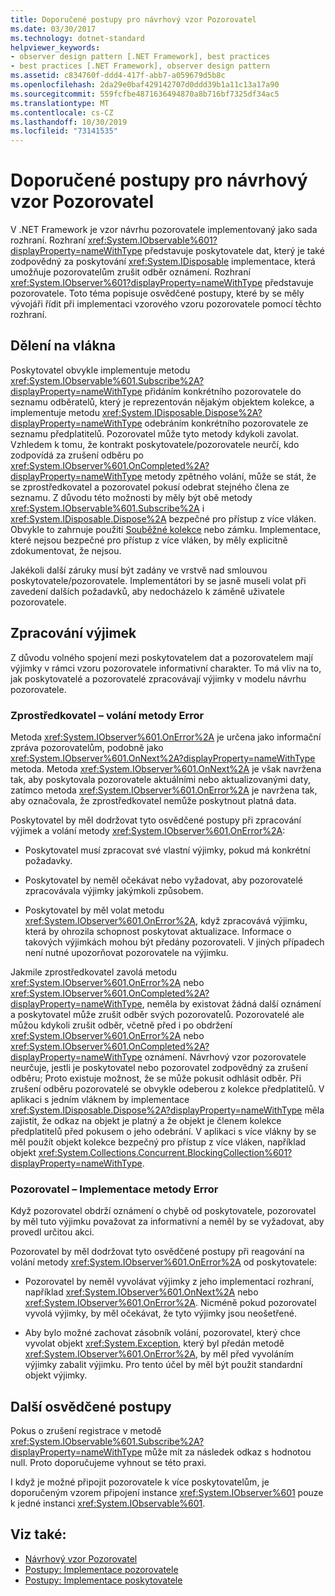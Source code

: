 ```yaml
---
title: Doporučené postupy pro návrhový vzor Pozorovatel
ms.date: 03/30/2017
ms.technology: dotnet-standard
helpviewer_keywords:
- observer design pattern [.NET Framework], best practices
- best practices [.NET Framework], observer design pattern
ms.assetid: c834760f-ddd4-417f-abb7-a059679d5b8c
ms.openlocfilehash: 2da29e0baf429142707d0ddd39b1a11c13a17a90
ms.sourcegitcommit: 559fcfbe4871636494870a8b716bf7325df34ac5
ms.translationtype: MT
ms.contentlocale: cs-CZ
ms.lasthandoff: 10/30/2019
ms.locfileid: "73141535"
---
```

# <a name="observer-design-pattern-best-practices"></a>Doporučené postupy pro návrhový vzor Pozorovatel
V .NET Framework je vzor návrhu pozorovatele implementovaný jako sada rozhraní. Rozhraní <xref:System.IObservable%601?displayProperty=nameWithType> představuje poskytovatele dat, který je také zodpovědný za poskytování <xref:System.IDisposable> implementace, která umožňuje pozorovatelům zrušit odběr oznámení. Rozhraní <xref:System.IObserver%601?displayProperty=nameWithType> představuje pozorovatele. Toto téma popisuje osvědčené postupy, které by se měly vývojáři řídit při implementaci vzorového vzoru pozorovatele pomocí těchto rozhraní.  
  
## <a name="threading"></a>Dělení na vlákna  
 Poskytovatel obvykle implementuje metodu <xref:System.IObservable%601.Subscribe%2A?displayProperty=nameWithType> přidáním konkrétního pozorovatele do seznamu odběratelů, který je reprezentován nějakým objektem kolekce, a implementuje metodu <xref:System.IDisposable.Dispose%2A?displayProperty=nameWithType> odebráním konkrétního pozorovatele ze seznamu předplatitelů. Pozorovatel může tyto metody kdykoli zavolat. Vzhledem k tomu, že kontrakt poskytovatele/pozorovatele neurčí, kdo zodpovídá za zrušení odběru po <xref:System.IObserver%601.OnCompleted%2A?displayProperty=nameWithType> metody zpětného volání, může se stát, že se zprostředkovatel a pozorovatel pokusí odebrat stejného člena ze seznamu. Z důvodu této možnosti by měly být obě metody <xref:System.IObservable%601.Subscribe%2A> i <xref:System.IDisposable.Dispose%2A> bezpečné pro přístup z více vláken. Obvykle to zahrnuje použití [Souběžné kolekce](../../../docs/standard/parallel-programming/data-structures-for-parallel-programming.md) nebo zámku. Implementace, které nejsou bezpečné pro přístup z více vláken, by měly explicitně zdokumentovat, že nejsou.  
  
 Jakékoli další záruky musí být zadány ve vrstvě nad smlouvou poskytovatele/pozorovatele. Implementátori by se jasně museli volat při zavedení dalších požadavků, aby nedocházelo k záměně uživatele pozorovatele.  
  
## <a name="handling-exceptions"></a>Zpracování výjimek  
 Z důvodu volného spojení mezi poskytovatelem dat a pozorovatelem mají výjimky v rámci vzoru pozorovatele informativní charakter. To má vliv na to, jak poskytovatelé a pozorovatelé zpracovávají výjimky v modelu návrhu pozorovatele.  
  
### <a name="the-provider----calling-the-onerror-method"></a>Zprostředkovatel – volání metody Error  
 Metoda <xref:System.IObserver%601.OnError%2A> je určena jako informační zpráva pozorovatelům, podobně jako <xref:System.IObserver%601.OnNext%2A?displayProperty=nameWithType> metoda. Metoda <xref:System.IObserver%601.OnNext%2A> je však navržena tak, aby poskytovala pozorovatele aktuálními nebo aktualizovanými daty, zatímco metoda <xref:System.IObserver%601.OnError%2A> je navržena tak, aby označovala, že zprostředkovatel nemůže poskytnout platná data.  
  
 Poskytovatel by měl dodržovat tyto osvědčené postupy při zpracování výjimek a volání metody <xref:System.IObserver%601.OnError%2A>:  
  
- Poskytovatel musí zpracovat své vlastní výjimky, pokud má konkrétní požadavky.  
  
- Poskytovatel by neměl očekávat nebo vyžadovat, aby pozorovatelé zpracovávala výjimky jakýmkoli způsobem.  
  
- Poskytovatel by měl volat metodu <xref:System.IObserver%601.OnError%2A>, když zpracovává výjimku, která by ohrozila schopnost poskytovat aktualizace. Informace o takových výjimkách mohou být předány pozorovateli. V jiných případech není nutné upozorňovat pozorovatele na výjimku.  
  
 Jakmile zprostředkovatel zavolá metodu <xref:System.IObserver%601.OnError%2A> nebo <xref:System.IObserver%601.OnCompleted%2A?displayProperty=nameWithType>, neměla by existovat žádná další oznámení a poskytovatel může zrušit odběr svých pozorovatelů. Pozorovatelé ale můžou kdykoli zrušit odběr, včetně před i po obdržení <xref:System.IObserver%601.OnError%2A> nebo <xref:System.IObserver%601.OnCompleted%2A?displayProperty=nameWithType> oznámení. Návrhový vzor pozorovatele neurčuje, jestli je poskytovatel nebo pozorovatel zodpovědný za zrušení odběru; Proto existuje možnost, že se může pokusit odhlásit odběr. Při zrušení odběru pozorovatelé se obvykle odeberou z kolekce předplatitelů. V aplikaci s jedním vláknem by implementace <xref:System.IDisposable.Dispose%2A?displayProperty=nameWithType> měla zajistit, že odkaz na objekt je platný a že objekt je členem kolekce předplatitelů před pokusem o jeho odebrání. V aplikaci s více vlákny by se měl použít objekt kolekce bezpečný pro přístup z více vláken, například objekt <xref:System.Collections.Concurrent.BlockingCollection%601?displayProperty=nameWithType>.  
  
### <a name="the-observer----implementing-the-onerror-method"></a>Pozorovatel – Implementace metody Error  
 Když pozorovatel obdrží oznámení o chybě od poskytovatele, pozorovatel by měl tuto výjimku považovat za informativní a neměl by se vyžadovat, aby provedl určitou akci.  
  
 Pozorovatel by měl dodržovat tyto osvědčené postupy při reagování na volání metody <xref:System.IObserver%601.OnError%2A> od poskytovatele:  
  
- Pozorovatel by neměl vyvolávat výjimky z jeho implementací rozhraní, například <xref:System.IObserver%601.OnNext%2A> nebo <xref:System.IObserver%601.OnError%2A>. Nicméně pokud pozorovatel vyvolá výjimky, by měl očekávat, že tyto výjimky jsou neošetřené.  
  
- Aby bylo možné zachovat zásobník volání, pozorovatel, který chce vyvolat objekt <xref:System.Exception>, který byl předán metodě <xref:System.IObserver%601.OnError%2A>, by měl před vyvoláním výjimky zabalit výjimku. Pro tento účel by měl být použit standardní objekt výjimky.  
  
## <a name="additional-best-practices"></a>Další osvědčené postupy  
 Pokus o zrušení registrace v metodě <xref:System.IObservable%601.Subscribe%2A?displayProperty=nameWithType> může mít za následek odkaz s hodnotou null. Proto doporučujeme vyhnout se této praxi.  
  
 I když je možné připojit pozorovatele k více poskytovatelům, je doporučeným vzorem připojení instance <xref:System.IObserver%601> pouze k jedné instanci <xref:System.IObservable%601>.  
  
## <a name="see-also"></a>Viz také:

- [Návrhový vzor Pozorovatel](../../../docs/standard/events/observer-design-pattern.md)
- [Postupy: Implementace pozorovatele](../../../docs/standard/events/how-to-implement-an-observer.md)
- [Postupy: Implementace poskytovatele](../../../docs/standard/events/how-to-implement-a-provider.md)
